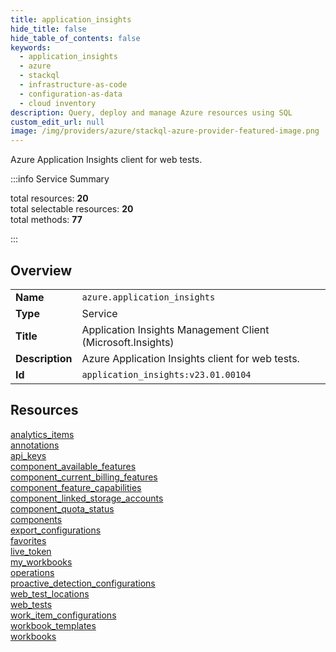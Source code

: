 ```yaml
---
title: application_insights
hide_title: false
hide_table_of_contents: false
keywords:
  - application_insights
  - azure
  - stackql
  - infrastructure-as-code
  - configuration-as-data
  - cloud inventory
description: Query, deploy and manage Azure resources using SQL
custom_edit_url: null
image: /img/providers/azure/stackql-azure-provider-featured-image.png
---
```

Azure Application Insights client for web tests.  
    
:::info Service Summary

<div class="row">
<div class="providerDocColumn">
<span>total resources:&nbsp;<b>20</b></span><br />
<span>total selectable resources:&nbsp;<b>20</b></span><br />
<span>total methods:&nbsp;<b>77</b></span><br />
</div>
</div>

:::

## Overview
<table><tbody>
<tr><td><b>Name</b></td><td><code>azure.application_insights</code></td></tr>
<tr><td><b>Type</b></td><td>Service</td></tr>
<tr><td><b>Title</b></td><td>Application Insights Management Client (Microsoft.Insights)</td></tr>
<tr><td><b>Description</b></td><td>Azure Application Insights client for web tests.</td></tr>
<tr><td><b>Id</b></td><td><code>application_insights:v23.01.00104</code></td></tr>
</tbody></table>

## Resources
<div class="row">
<div class="providerDocColumn">
<a href="/providers/azure/application_insights/analytics_items/">analytics_items</a><br />
<a href="/providers/azure/application_insights/annotations/">annotations</a><br />
<a href="/providers/azure/application_insights/api_keys/">api_keys</a><br />
<a href="/providers/azure/application_insights/component_available_features/">component_available_features</a><br />
<a href="/providers/azure/application_insights/component_current_billing_features/">component_current_billing_features</a><br />
<a href="/providers/azure/application_insights/component_feature_capabilities/">component_feature_capabilities</a><br />
<a href="/providers/azure/application_insights/component_linked_storage_accounts/">component_linked_storage_accounts</a><br />
<a href="/providers/azure/application_insights/component_quota_status/">component_quota_status</a><br />
<a href="/providers/azure/application_insights/components/">components</a><br />
<a href="/providers/azure/application_insights/export_configurations/">export_configurations</a><br />
</div>
<div class="providerDocColumn">
<a href="/providers/azure/application_insights/favorites/">favorites</a><br />
<a href="/providers/azure/application_insights/live_token/">live_token</a><br />
<a href="/providers/azure/application_insights/my_workbooks/">my_workbooks</a><br />
<a href="/providers/azure/application_insights/operations/">operations</a><br />
<a href="/providers/azure/application_insights/proactive_detection_configurations/">proactive_detection_configurations</a><br />
<a href="/providers/azure/application_insights/web_test_locations/">web_test_locations</a><br />
<a href="/providers/azure/application_insights/web_tests/">web_tests</a><br />
<a href="/providers/azure/application_insights/work_item_configurations/">work_item_configurations</a><br />
<a href="/providers/azure/application_insights/workbook_templates/">workbook_templates</a><br />
<a href="/providers/azure/application_insights/workbooks/">workbooks</a><br />
</div>
</div>
